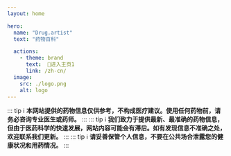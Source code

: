 ```yaml
---
layout: home

hero:
  name: "Drug.artist"
  text: "药物百科"

  actions:
    - theme: brand
      text:  💜进入主页1
      link: /zh-cn/
  image:
    src: ./logo.png
    alt: logo
---
```


<script setup>
import { HomeContent } from '@project-trans/vitepress-theme-project-trans/components'
</script>

<HomeContent>


::: tip ℹ️
**本网站提供的药物信息仅供参考，不构成医疗建议。使用任何药物前，请务必咨询专业医生或药师。**
:::
::: tip ℹ️
**我们致力于提供最新、最准确的药物信息，但由于医药科学的快速发展，网站内容可能会有滞后。如有发现信息不准确之处，欢迎联系我们更新。**
:::
::: tip ℹ️
**请妥善保管个人信息，不要在公共场合泄露您的健康状况和用药情况。**
:::


</HomeContent>
